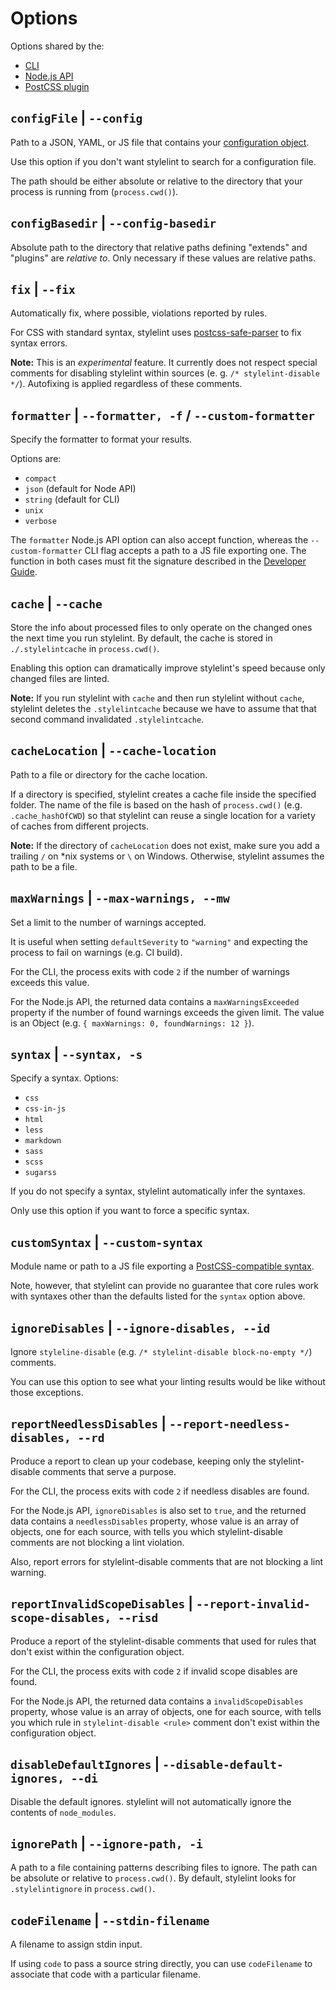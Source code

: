 # Options

Options shared by the:

-   [CLI](usage/cli.md)
-   [Node.js API](usage/node-api.md)
-   [PostCSS plugin](usage/postcss-plugin.md)

## `configFile` | `--config`

Path to a JSON, YAML, or JS file that contains your [configuration object](configure.md).

Use this option if you don't want stylelint to search for a configuration file.

The path should be either absolute or relative to the directory that your process is running from (`process.cwd()`).

## `configBasedir` | `--config-basedir`

Absolute path to the directory that relative paths defining "extends" and "plugins" are _relative to_. Only necessary if these values are relative paths.

## `fix` | `--fix`

Automatically fix, where possible, violations reported by rules.

For CSS with standard syntax, stylelint uses [postcss-safe-parser](https://github.com/postcss/postcss-safe-parser) to fix syntax errors.

**Note:** This is an _experimental_ feature. It currently does not respect special comments for disabling stylelint within sources (e. g. `/* stylelint-disable */`). Autofixing is applied regardless of these comments.

## `formatter` | `--formatter, -f` / `--custom-formatter`

Specify the formatter to format your results.

Options are:

-   `compact`
-   `json` (default for Node API)
-   `string` (default for CLI)
-   `unix`
-   `verbose`

The `formatter` Node.js API option can also accept function, whereas the `--custom-formatter` CLI flag accepts a path to a JS file exporting one. The function in both cases must fit the signature described in the [Developer Guide](../developer-guide/formatters.md).

## `cache` | `--cache`

Store the info about processed files to only operate on the changed ones the next time you run stylelint. By default, the cache is stored in `./.stylelintcache` in `process.cwd()`.

Enabling this option can dramatically improve stylelint's speed because only changed files are linted.

**Note:** If you run stylelint with `cache` and then run stylelint without `cache`, stylelint deletes the `.stylelintcache` because we have to assume that that second command invalidated `.stylelintcache`.

## `cacheLocation` | `--cache-location`

Path to a file or directory for the cache location.

If a directory is specified, stylelint creates a cache file inside the specified folder. The name of the file is based on the hash of `process.cwd()` (e.g. `.cache_hashOfCWD`) so that stylelint can reuse a single location for a variety of caches from different projects.

**Note:** If the directory of `cacheLocation` does not exist, make sure you add a trailing `/` on \*nix systems or `\` on Windows. Otherwise, stylelint assumes the path to be a file.

## `maxWarnings` | `--max-warnings, --mw`

Set a limit to the number of warnings accepted.

It is useful when setting `defaultSeverity` to `"warning"` and expecting the process to fail on warnings (e.g. CI build).

For the CLI, the process exits with code `2` if the number of warnings exceeds this value.

For the Node.js API, the returned data contains a `maxWarningsExceeded` property if the number of found warnings exceeds the given limit. The value is an Object (e.g. `{ maxWarnings: 0, foundWarnings: 12 }`).

## `syntax` | `--syntax, -s`

Specify a syntax. Options:

-   `css`
-   `css-in-js`
-   `html`
-   `less`
-   `markdown`
-   `sass`
-   `scss`
-   `sugarss`

If you do not specify a syntax, stylelint automatically infer the syntaxes.

Only use this option if you want to force a specific syntax.

## `customSyntax` | `--custom-syntax`

Module name or path to a JS file exporting a [PostCSS-compatible syntax](https://github.com/postcss/postcss#syntaxes).

Note, however, that stylelint can provide no guarantee that core rules work with syntaxes other than the defaults listed for the `syntax` option above.

## `ignoreDisables` | `--ignore-disables, --id`

Ignore `styleline-disable` (e.g. `/* stylelint-disable block-no-empty */`) comments.

You can use this option to see what your linting results would be like without those exceptions.

## `reportNeedlessDisables` | `--report-needless-disables, --rd`

Produce a report to clean up your codebase, keeping only the stylelint-disable comments that serve a purpose.

For the CLI, the process exits with code `2` if needless disables are found.

For the Node.js API, `ignoreDisables` is also set to `true`, and the returned data contains a `needlessDisables` property, whose value is an array of objects, one for each source, with tells you which stylelint-disable comments are not blocking a lint violation.

Also, report errors for stylelint-disable comments that are not blocking a lint warning.

## `reportInvalidScopeDisables` | `--report-invalid-scope-disables, --risd`

Produce a report of the stylelint-disable comments that used for rules that don't exist within the configuration object.

For the CLI, the process exits with code `2` if invalid scope disables are found.

For the Node.js API, the returned data contains a `invalidScopeDisables` property, whose value is an array of objects, one for each source, with tells you which rule in `stylelint-disable <rule>` comment don't exist within the configuration object.

## `disableDefaultIgnores` | `--disable-default-ignores, --di`

Disable the default ignores. stylelint will not automatically ignore the contents of `node_modules`.

## `ignorePath` | `--ignore-path, -i`

A path to a file containing patterns describing files to ignore. The path can be absolute or relative to `process.cwd()`. By default, stylelint looks for `.stylelintignore` in `process.cwd()`.

## `codeFilename` | `--stdin-filename`

A filename to assign stdin input.

If using `code` to pass a source string directly, you can use `codeFilename` to associate that code with a particular filename.

